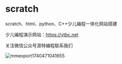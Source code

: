 # scratch
scratch、html、python、C++少儿编程一体化网站搭建

少儿编程演示网站：https://ytbc.net

关注微信公众号涯特编程联系我们

![mmexport1740471041655](https://github.com/user-attachments/assets/8d82a3a0-187b-4bff-869d-964dfab0e2b4)


